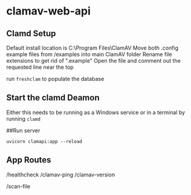 # clamav-web-api

## Clamd Setup
Default install location is C:\Program Files\ClamAV
Move both .config example files from /examples into main ClamAV folder
Rename file extensions to get rid of ".example"
Open the file and comment out the requested line near the top

run `freshclam` to populate the database

## Start the clamd Deamon
Either this needs to be running as a Windows service or in a terminal by running `clamd`

##Run server

`uvicorn clamapi:app --reload`

## App Routes

/healthcheck
/clamav-ping
/clamav-version

/scan-file
